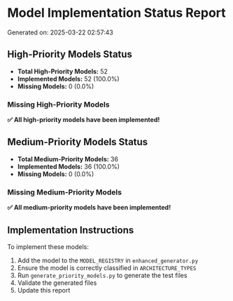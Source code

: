 # Model Implementation Status Report

Generated on: 2025-03-22 02:57:43

## High-Priority Models Status

- **Total High-Priority Models:** 52
- **Implemented Models:** 52 (100.0%)
- **Missing Models:** 0 (0.0%)

### Missing High-Priority Models

**✅ All high-priority models have been implemented!**

## Medium-Priority Models Status

- **Total Medium-Priority Models:** 36
- **Implemented Models:** 36 (100.0%)
- **Missing Models:** 0 (0.0%)

### Missing Medium-Priority Models

**✅ All medium-priority models have been implemented!**

## Implementation Instructions

To implement these models:

1. Add the model to the `MODEL_REGISTRY` in `enhanced_generator.py`
2. Ensure the model is correctly classified in `ARCHITECTURE_TYPES`
3. Run `generate_priority_models.py` to generate the test files
4. Validate the generated files
5. Update this report

